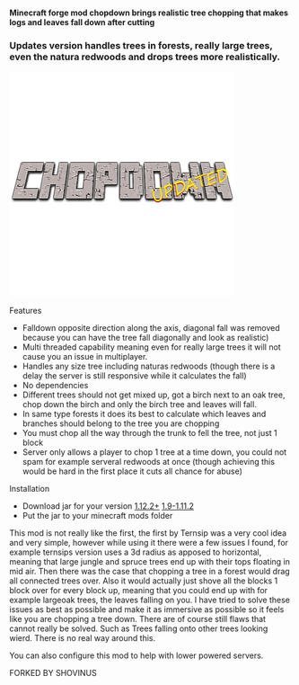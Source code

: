 #### Minecraft forge mod chopdown brings realistic tree chopping that makes logs and leaves fall down after cutting
### Updates version handles trees in forests, really large trees, even the natura redwoods and drops trees more realistically.
![](logo.png)

Features
+ Falldown opposite direction along the axis, diagonal fall was removed because you can have the tree fall diagonally and look as realistic)
+ Multi threaded capability meaning even for really large trees it will not cause you an issue in multiplayer.
+ Handles any size tree including naturas redwoods (though there is a delay the server is still responsive while it calculates the fall)
+ No dependencies
+ Different trees should not get mixed up, got a birch next to an oak tree, chop down the birch and only the birch tree and leaves will fall.
+ In same type forests it does its best to calculate which leaves and branches should belong to the tree you are chopping
+ You must chop all the way through the trunk to fell the tree, not just 1 block
+ Server only allows a player to chop 1 tree at a time down, you could not spam for example serveral redwoods at once (though achieving this would be hard in the first place it cuts all chance for abuse)

Installation
+ Download jar for your version
[1.12.2+](https://github.com/Shovinus/ChopDownUpdated/raw/master/versions/1.12.2/bin/ChopDown%20Updated%20(1.12.2%2B)-1.0.1.jar)
[1.9-1.11.2](https://github.com/Shovinus/ChopDownUpdated/raw/master/versions/1.9-1.11.2/bin/ChopDown%20Updated%20(1.9-1.11.2)-1.0.1.jar)
+ Put the jar to your minecraft mods folder

This mod is not really like the first, the first by Ternsip was a very cool idea and very simple, however while using it there were a few issues I found, for example ternsips version uses a 3d radius as apposed to horizontal, meaning that large jungle and spruce trees end up with their tops floating in mid air.
Then there was the case that chopping a tree in a forest would drag all connected trees over.
Also it would actually just shove all the blocks 1 block over  for every block up, meaning that you could end up with for example largeoak trees, the leaves falling on you.
I have tried to solve these issues as best as possible and make it as immersive as possible so it feels like you are chopping a tree down.
There are of course still flaws that cannot really be solved. Such as Trees falling onto other trees looking wierd. There is no real way around this.

You can also configure this mod to help with lower powered servers.

FORKED BY SHOVINUS
